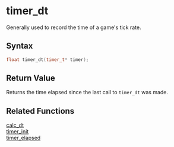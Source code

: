 
# timer_dt

Generally used to record the time of a game's tick rate.

## Syntax

```cpp
float timer_dt(timer_t* timer);
```

## Return Value

Returns the time elapsed since the last call to `timer_dt` was made.

## Related Functions

[calc_dt](https://github.com/RandyGaul/cute_framework/blob/master/doc/time/calc_dt.md)  
[timer_init](https://github.com/RandyGaul/cute_framework/blob/master/doc/time/timer_init.md)  
[timer_elapsed](https://github.com/RandyGaul/cute_framework/blob/master/doc/time/timer_elapsed.md)  
